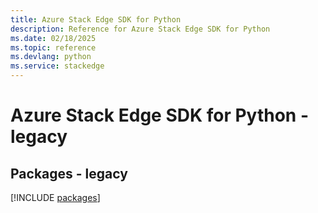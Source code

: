 ```yaml
---
title: Azure Stack Edge SDK for Python
description: Reference for Azure Stack Edge SDK for Python
ms.date: 02/18/2025
ms.topic: reference
ms.devlang: python
ms.service: stackedge
---
```

# Azure Stack Edge SDK for Python - legacy
## Packages - legacy
[!INCLUDE [packages](stack-edge-index.md)]